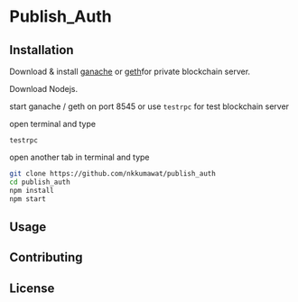 # Publish_Auth


## Installation

Download & install  [ganache](https://truffleframework.com/ganache) or [geth](https://github.com/ethereum/go-ethereum/wiki/Installation-Instructions-for-Ubuntu)for private blockchain server. 

Download Nodejs.

start ganache / geth on port 8545 or use  ```testrpc``` for test blockchain server

open terminal and type
```
testrpc
```
open another tab in terminal and type
```bash
git clone https://github.com/nkkumawat/publish_auth
cd publish_auth
npm install
npm start

```

## Usage

## Contributing

## License
